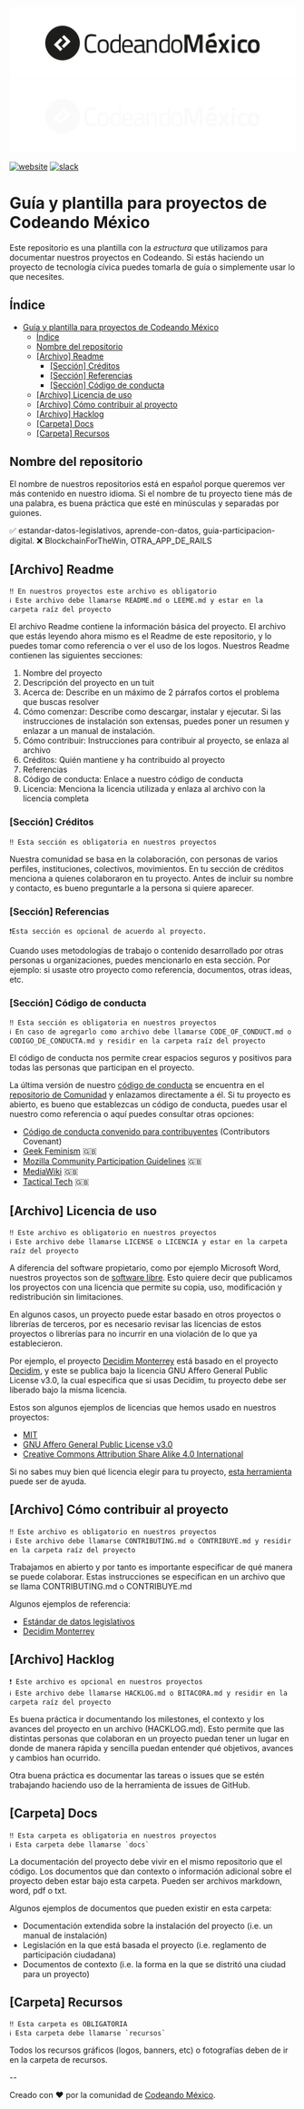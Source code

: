 ![Logo Codeando México](/recursos/imagenes/logo-cmx.svg#gh-light-mode-only)
![Logo Codeando México](/recursos/imagenes/logo-cmx-blanco.svg#gh-dark-mode-only)

[![website](https://img.shields.io/badge/website-CodeandoMexico-00D88E.svg)](http://www.codeandomexico.org/)
[![slack](https://img.shields.io/badge/slack-CodeandoMexico-EC0E4F.svg)](http://slack.codeandomexico.org/)


# Guía y plantilla para proyectos de Codeando México

Este repositorio es una plantilla con la *estructura* que utilizamos para documentar nuestros proyectos en Codeando. Si estás haciendo un proyecto de tecnología cívica puedes tomarla de guía o simplemente usar lo que necesites.

## Índice

- [Guía y plantilla para proyectos de Codeando México](#guía-y-plantilla-para-proyectos-de-codeando-méxico)
  - [Índice](#índice)
  - [Nombre del repositorio](#nombre-del-repositorio)
  - [[Archivo] Readme](#archivo-readme)
    - [[Sección] Créditos](#sección-créditos)
    - [[Sección] Referencias](#sección-referencias)
    - [[Sección] Código de conducta](#sección-código-de-conducta)
  - [[Archivo] Licencia de uso](#archivo-licencia-de-uso)
  - [[Archivo] Cómo contribuir al proyecto](#archivo-cómo-contribuir-al-proyecto)
  - [[Archivo] Hacklog](#archivo-hacklog)
  - [[Carpeta] Docs](#carpeta-docs)
  - [[Carpeta] Recursos](#carpeta-recursos)

## Nombre del repositorio

El nombre de nuestros repositorios está en español porque queremos ver más contenido en nuestro idioma. Si el nombre de tu proyecto tiene más de una palabra, es buena práctica que esté en minúsculas y separadas por guiones.

✅ estandar-datos-legislativos, aprende-con-datos, guia-participacion-digital.
❌ BlockchainForTheWin, OTRA_APP_DE_RAILS


## [Archivo] Readme
```
‼️ En nuestros proyectos este archivo es obligatorio
ℹ️ Este archivo debe llamarse README.md o LEEME.md y estar en la carpeta raíz del proyecto
```

El archivo Readme contiene la información básica del proyecto. El archivo que estás leyendo ahora mismo es el Readme de este repositorio, y lo puedes tomar como referencia o ver el uso de los logos. Nuestros Readme contienen las siguientes secciones:


1. Nombre del proyecto
2. Descripción del proyecto en un tuit
3. Acerca de: Describe en un máximo de 2 párrafos cortos el problema que buscas resolver
4. Cómo comenzar: Describe como descargar, instalar y ejecutar. Si las instrucciones de instalación son extensas, puedes poner un resumen y enlazar a un manual de instalación.
5. Cómo contribuir: Instrucciones para contribuir al proyecto, se enlaza al archivo 
6. Créditos: Quién mantiene y ha contribuido al proyecto 
7. Referencias
8. Código de conducta: Enlace a nuestro código de conducta
9. Licencia: Menciona la licencia utilizada y enlaza al archivo con la licencia completa

### [Sección] Créditos
```
‼️ Esta sección es obligatoria en nuestros proyectos
```

Nuestra comunidad se basa en la colaboración, con personas de varios perfiles, instituciones, colectivos, movimientos. En tu sección de créditos menciona a quienes colaboraron en tu proyecto.
Antes de incluir su nombre y contacto, es bueno preguntarle a la persona si quiere aparecer.

### [Sección] Referencias
```
❗️Esta sección es opcional de acuerdo al proyecto.
```

Cuando uses metodologías de trabajo o contenido desarrollado por otras personas u organizaciones, puedes mencionarlo en esta sección. Por ejemplo: si usaste otro proyecto como referencia, documentos, otras ideas, etc.

### [Sección] Código de conducta
```
‼️ Esta sección es obligatoria en nuestros proyectos
ℹ️ En caso de agregarlo como archivo debe llamarse CODE_OF_CONDUCT.md o CODIGO_DE_CONDUCTA.md y residir en la carpeta raíz del proyecto
```

El código de conducta nos permite crear espacios seguros y positivos para todas las personas que participan en el proyecto.

La última versión de nuestro [código de conducta](https://github.com/CodeandoMexico/comunidad/blob/master/CODIGO-DE-CONDUCTA.md) se encuentra en el [repositorio de Comunidad](https://github.com/CodeandoMexico/comunidad) y enlazamos directamente a él. Si tu proyecto es abierto, es bueno que establezcas un código de conducta, puedes usar el nuestro como referencia o aquí puedes consultar otras opciones:

* [Código de conducta convenido para contribuyentes](https://www.contributor-covenant.org/es/version/2/0/code_of_conduct/) (Contributors Covenant)
* [Geek Feminism](https://geekfeminismdotorg.wordpress.com/about/code-of-conduct/) 🇬🇧
* [Mozilla Community Participation Guidelines](https://www.mozilla.org/en-US/about/governance/policies/participation/) 🇬🇧
* [MediaWiki](https://www.mediawiki.org/wiki/Code_of_Conduct) 🇬🇧
* [Tactical Tech](https://cdn.ttc.io/s/tacticaltech.org/Code_of_conduct_2021.pdf) 🇬🇧

## [Archivo] Licencia de uso
```
‼️ Este archivo es obligatorio en nuestros proyectos
ℹ️ Este archivo debe llamarse LICENSE o LICENCIA y estar en la carpeta raíz del proyecto
```

A diferencia del software propietario, como por ejemplo Microsoft Word, nuestros proyectos son de [software libre](https://www.gnu.org/philosophy/free-sw.es.html). Esto quiere decir que publicamos los proyectos con una licencia que permite su copia, uso, modificación y redistribución sin limitaciones.

En algunos casos, un proyecto puede estar basado en otros proyectos o librerías de terceros, por es necesario revisar las licencias de estos proyectos o librerías para no incurrir en una violación de lo que ya establecieron.

Por ejemplo, el proyecto [Decidim Monterrey](https://github.com/CodeandoMexico/decidim-monterrey/) está basado en el proyecto [Decidim](https://github.com/decidim/decidim), y este se publica bajo la licencia GNU Affero General Public License v3.0, la cual especifica que si usas Decidim, tu proyecto debe ser liberado bajo la misma licencia.

Estos son algunos ejemplos de licencias que hemos usado en nuestros proyectos:
* [MIT](https://opensource.org/licenses/MIT)
* [GNU Affero General Public License v3.0](https://choosealicense.com/licenses/agpl-3.0/)
* [Creative Commons Attribution Share Alike 4.0 International](https://creativecommons.org/licenses/by-sa/4.0/)

Si no sabes muy bien qué licencia elegir para tu proyecto, [esta herramienta](https://choosealicense.com/appendix/) puede ser de ayuda.

## [Archivo] Cómo contribuir al proyecto
```
‼️ Este archivo es obligatorio en nuestros proyectos
ℹ️ Este archivo debe llamarse CONTRIBUTING.md o CONTRIBUYE.md y residir en la carpeta raíz del proyecto
```

Trabajamos en abierto y por tanto es importante especificar de qué manera se puede colaborar. Estas instrucciones se especifican en un archivo que se llama CONTRIBUTING.md o CONTRIBUYE.md

Algunos ejemplos de referencia:

* [Estándar de datos legislativos](https://github.com/CodeandoMexico/estandar-datos-legislativos/blob/master/CONTRIBUTING.md)
* [Decidim Monterrey](https://github.com/CodeandoMexico/decidim-monterrey/blob/main/CONTRIBUTING.md)

## [Archivo] Hacklog
```
❗️ Este archivo es opcional en nuestros proyectos
ℹ️ Este archivo debe llamarse HACKLOG.md o BITACORA.md y residir en la carpeta raíz del proyecto
```

Es buena práctica ir documentando los milestones, el contexto y los avances del proyecto en un archivo (HACKLOG.md). Esto permite que las distintas personas que colaboran en un proyecto puedan tener un lugar en donde de manera rápida y sencilla puedan entender qué objetivos, avances y cambios han ocurrido. 

Otra buena práctica es documentar las tareas o issues que se estén trabajando haciendo uso de la herramienta de issues de GitHub.

## [Carpeta] Docs
```
‼️ Esta carpeta es obligatoria en nuestros proyectos
ℹ️ Esta carpeta debe llamarse `docs`
```

La documentación del proyecto debe vivir en el mismo repositorio que el código. Los documentos que dan contexto o información adicional sobre el proyecto deben estar bajo esta carpeta. Pueden ser archivos markdown, word, pdf o txt. 

Algunos ejemplos de documentos que pueden existir en esta carpeta: 
* Documentación extendida sobre la instalación del proyecto (i.e. un manual de instalación)
* Legislación en la que está basada el proyecto (i.e. reglamento de participación ciudadana)
* Documentos de contexto (i.e. la forma en la que se distritó una ciudad para un proyecto)

## [Carpeta] Recursos
```
‼️ Esta carpeta es OBLIGATORIA
ℹ️ Esta carpeta debe llamarse `recursos`
```

Todos los recursos gráficos (logos, banners, etc) o fotografías deben de ir en la carpeta de recursos.

--

Creado con ❤️ por la comunidad de [Codeando México](http://www.codeandomexico.org).
